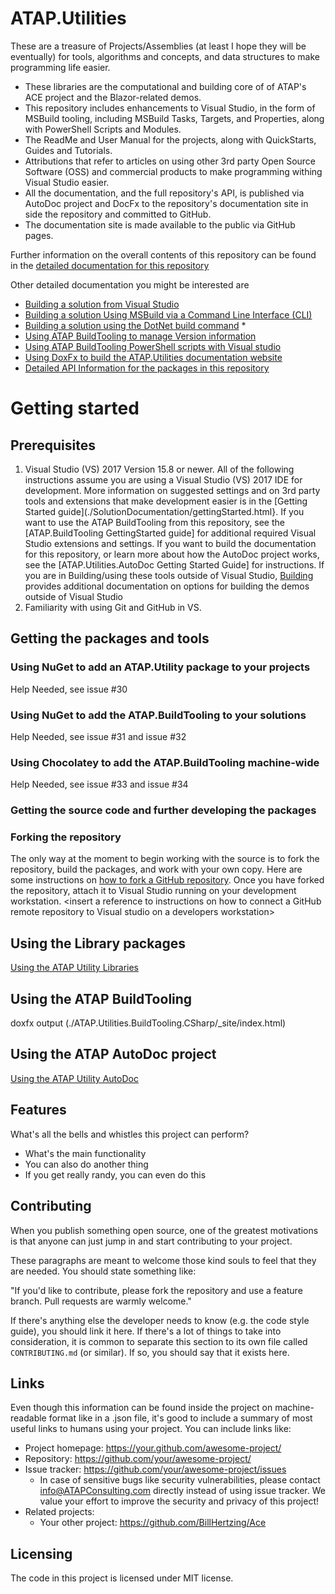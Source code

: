 
# ATAP.Utilities
These are a treasure of Projects/Assemblies (at least I hope they will be eventually) for tools, algorithms and concepts, and data structures to make programming life easier. 
  * These libraries are the computational and building core of of ATAP's ACE project and the Blazor-related demos. 
  * This repository includes enhancements to Visual Studio, in the form of MSBuild tooling, including MSBuild Tasks, Targets, and Properties, along with PowerShell Scripts and Modules. 
  * The ReadMe and User Manual  for the projects, along with QuickStarts, Guides and Tutorials.
  * Attributions that refer to articles on using other 3rd party Open Source Software (OSS) and commercial products to make programming withing Visual Studio easier.
  * All the documentation, and the full repository's API, is published via AutoDoc project and DocFx to the repository's documentation site in side the repository and committed to GitHub.
  * The documentation site is made available to the public via GitHub pages. 
  
Further information on the overall contents of this repository can be found in the [detailed documentation for this repository](./SolutionDocumentation/ReadMe.html)

Other detailed documentation you might be interested are 
  * [Building a solution from Visual Studio]()
  * [Building a solution Using MSBuild via a Command Line Interface (CLI)]()
  * [Building a solution using the DotNet build command]()  * []()
  * [Using ATAP BuildTooling to manage Version information]()
  * [Using ATAP BuildTooling PowerShell scripts with Visual studio]()
  * [Using DoxFx to build the ATAP.Utilities documentation website]()
  * [Detailed API Information for the packages in this repository](./API/ReadMe.html)


# Getting started
## Prerequisites
1. Visual Studio (VS) 2017 Version 15.8 or newer. All of the following instructions assume you are using a Visual Studio (VS) 2017 IDE for development. More information on suggested settings and on 3rd party tools and extensions that make development easier is in the [Getting Started guide](./SolutionDocumentation/gettingStarted.html}. If you want to use the ATAP BuildTooling from this repository, see the [ATAP.BuildTooling GettingStarted guide] for additional required Visual Studio extensions and settings. If you want to build the documentation for this repository, or learn more about how the AutoDoc project works, see the [ATAP.Utilities.AutoDoc Getting Started Guide] for instructions. If you are in Building/using these tools outside of Visual Studio, [Building](./SolutionDocumentation/ReadMe.html#Building) provides additional documentation on options for building the demos outside of Visual Studio
1. Familiarity with using Git and GitHub in VS.

## Getting the packages and tools
### Using NuGet to add an ATAP.Utility package to your projects
Help Needed, see issue #30
### Using NuGet to add the ATAP.BuildTooling to your solutions
Help Needed, see issue #31 and issue #32
### Using Chocolatey to add the ATAP.BuildTooling machine-wide
Help Needed, see issue #33 and issue #34
### Getting the source code and further developing the packages
### Forking the repository
The only way at the moment to begin working with the source is to fork the repository, build the packages, and work with your own copy. Here are some instructions on [how to fork a GitHub repository](https://help.github.com/articles/fork-a-repo/).
Once you have forked the repository, attach it to Visual Studio running on your development workstation.
\<insert a reference to instructions on how to connect a GitHub remote repository to Visual studio on a developers workstation>

## Using the Library packages
[Using the ATAP Utility Libraries](./SolutionDocumentation/GettingStarted.html#UsingLibraries)
## Using the ATAP BuildTooling
doxfx output (./ATAP.Utilities.BuildTooling.CSharp/_site/index.html)
## Using the ATAP AutoDoc project
[Using the ATAP Utility AutoDoc](./SolutionDocumentation/GettingStarted.html#UsingAutoDoc)

## Features

What's all the bells and whistles this project can perform?
* What's the main functionality
* You can also do another thing
* If you get really randy, you can even do this



## Contributing

When you publish something open source, one of the greatest motivations is that
anyone can just jump in and start contributing to your project.

These paragraphs are meant to welcome those kind souls to feel that they are
needed. You should state something like:

"If you'd like to contribute, please fork the repository and use a feature
branch. Pull requests are warmly welcome."

If there's anything else the developer needs to know (e.g. the code style
guide), you should link it here. If there's a lot of things to take into
consideration, it is common to separate this section to its own file called
`CONTRIBUTING.md` (or similar). If so, you should say that it exists here.

## Links

Even though this information can be found inside the project on machine-readable
format like in a .json file, it's good to include a summary of most useful
links to humans using your project. You can include links like:

- Project homepage: https://your.github.com/awesome-project/
- Repository: https://github.com/your/awesome-project/
- Issue tracker: https://github.com/your/awesome-project/issues
  - In case of sensitive bugs like security vulnerabilities, please contact
    info@ATAPConsulting.com directly instead of using issue tracker. We value your effort
    to improve the security and privacy of this project!
- Related projects:
  - Your other project: https://github.com/BillHertzing/Ace



## Licensing
The code in this project is licensed under MIT license.
